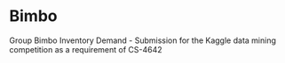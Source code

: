 # Bimbo
Group Bimbo Inventory Demand - Submission for the Kaggle data mining competition as a requirement of CS-4642 
